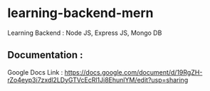 # learning-backend-mern
Learning Backend : Node JS, Express JS, Mongo DB
## Documentation : 
Google Docs Link : https://docs.google.com/document/d/19RgZH-rZo4eyp3i7zxdl2LDyGTVcEcRl1Ji8EhunlYM/edit?usp=sharing    
